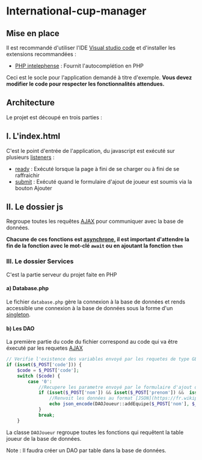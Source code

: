 # International-cup-manager

## Mise en place

Il est recommandé d'utiliser l'IDE [Visual studio code](https://code.visualstudio.com/) et d'installer les extensions recommandées :

- [PHP intelephense](https://marketplace.visualstudio.com/items?itemName=bmewburn.vscode-intelephense-client) : Fournit l'autocomplétion en PHP

Ceci est le socle pour l'application demandé à titre d'exemple. **Vous devez modifier le code pour respecter les fonctionnalités attendues.**

## Architecture

Le projet est découpé en trois parties :

## **I. L'index.html**

C'est le point d'entrée de l'application, du javascript est exécuté sur plusieurs [listeners](https://www.pierre-giraud.com/javascript-apprendre-coder-cours/addeventlistener-gestion-evenement/) :

- [ready](https://www.freecodecamp.org/news/javascript-document-ready-jquery-example/) : Exécuté lorsque la page à fini de se charger ou à fini de se raffraichir
- [submit](https://fr.javascript.info/forms-submit) : Exécuté quand le formulaire d'ajout de joueur est soumis via la bouton Ajouter

## **II. Le dossier js**

Regroupe toutes les requêtes [AJAX](<https://fr.wikipedia.org/wiki/Ajax_(informatique)>) pour communiquer avec la base de données.

**Chacune de ces fonctions est [asynchrone](https://fr.javascript.info/async-await), il est important d'attendre la fin de la fonction avec le mot-clé `await` ou en ajoutant la fonction `then`**

### **III. Le dossier Services**

C'est la partie serveur du projet faite en PHP

#### a) Database.php

Le fichier `database.php` gère la connexion à la base de données et rends accessible une connexion à la base de données sous la forme d'un [singleton](<https://fr.wikipedia.org/wiki/Singleton_(patron_de_conception)>).

#### b) Les DAO

La première partie du code du fichier correspond au code qui va être éxecuté par les requetes [AJAX](<https://fr.wikipedia.org/wiki/Ajax_(informatique)>)

```php
// Verifie l'existence des variables envoyé par les requetes de type GET ou POST
if (isset($_POST['code'])) {
    $code = $_POST['code'];
    switch ($code) {
        case '0':
            //Recupere les parametre envoyé par le formulaire d'ajout de joueur
            if (isset($_POST['nom']) && isset($_POST['prenom']) &&  isset($_POST['age'])) {
                //Renvoit les données au format [JSON](https://fr.wikipedia.org/wiki/JavaScript_Object_Notation)
                echo json_encode(DAOJoueur::addEquipe($_POST['nom'], $_POST['prenom'], (int)$_POST['age']));
            }
            break;
    }

```

La classe `DAOJoueur` regroupe toutes les fonctions qui requêtent la table joueur de la base de données.

Note : Il faudra créer un DAO par table dans la base de données.
